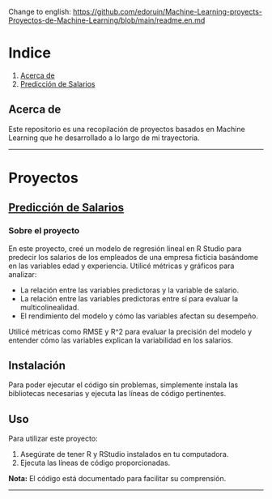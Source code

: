 Change to english: https://github.com/edoruin/Machine-Learning-proyects-Proyectos-de-Machine-Learning/blob/main/readme.en.md

# Indice

1. [Acerca de](#Acerca-de)
2. [Predicción de Salarios](#Predicción-de-Salarios)

## Acerca de

Este repositorio es una recopilación de proyectos basados en Machine Learning que he desarrollado a lo largo de mi trayectoria.

---

# Proyectos 

## [Predicción de Salarios](#https://github.com/edoruin/Machine-Learning-projects-Proyectos-de-Machine-Learning/tree/main/Prediccion%20de%20Salarios)

### Sobre el proyecto

En este proyecto, creé un modelo de regresión lineal en R Studio para predecir los salarios de los empleados de una empresa ficticia basándome en las variables edad y experiencia. Utilicé métricas y gráficos para analizar:

- La relación entre las variables predictoras y la variable de salario.
- La relación entre las variables predictoras entre sí para evaluar la multicolinealidad.
- El rendimiento del modelo y cómo las variables afectan su desempeño.

Utilicé métricas como RMSE y R^2 para evaluar la precisión del modelo y entender cómo las variables explican la variabilidad en los salarios.


## Instalación

Para poder ejecutar el código sin problemas, simplemente instala las bibliotecas necesarias y ejecuta las líneas de código pertinentes.


## Uso

Para utilizar este proyecto:

1. Asegúrate de tener R y RStudio instalados en tu computadora.
2. Ejecuta las líneas de código proporcionadas.

**Nota:** El código está documentado para facilitar su comprensión.

---

